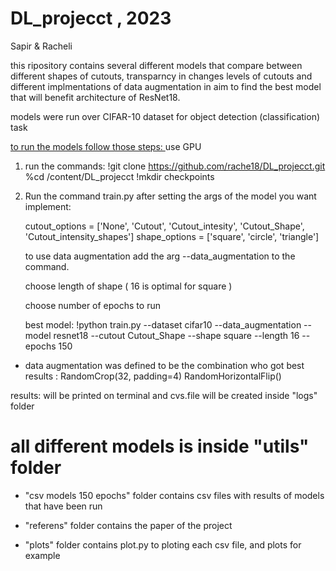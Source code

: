 # DL_projecct , 2023 

Sapir & Racheli

this ripository contains several different models that compare between different shapes of cutouts, transparncy in changes levels of cutouts and different implmentations of data augmentation in aim to find the best model that will benefit architecture of ResNet18. 

models were run over CIFAR-10 dataset for object detection (classification) task 


<u> to run the models follow those steps: </u>
use GPU 

1. run the commands:
	 !git clone https://github.com/rache18/DL_projecct.git
	 %cd /content/DL_projecct
	 !mkdir checkpoints

2. Run the command train.py after setting the args of the model you want implement: 

	cutout_options = ['None', 'Cutout', 'Cutout_intesity', 'Cutout_Shape', 'Cutout_intensity_shapes']
	shape_options = ['square', 'circle', 'triangle']

	to use data augmentation add the arg --data_augmentation to the command.
	
	choose length of shape ( 16 is optimal for square )

	choose number of epochs to run

	best model: !python train.py --dataset cifar10 --data_augmentation --model resnet18 --cutout Cutout_Shape --shape square --length 16 --epochs 150


*  data augmentation was defined to be the combination who got best results : 
   RandomCrop(32, padding=4)
   RandomHorizontalFlip()

results: 
will be printed on terminal and cvs.file will be created inside "logs" folder 

# all different models is inside "utils" folder 

* "csv models 150 epochs" folder contains csv files with results of models that have been run

* "referens" folder contains the paper of the project 

* "plots" folder contains plot.py to ploting each csv file, and plots for example
